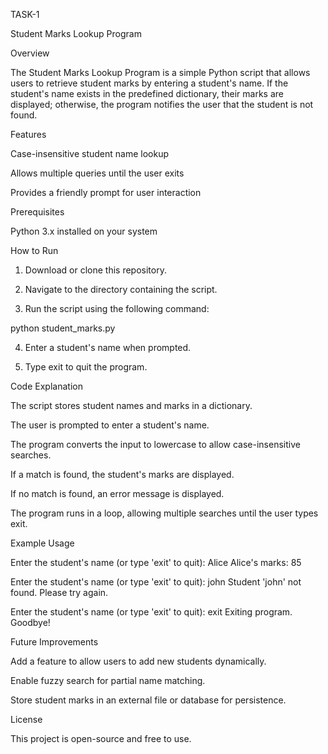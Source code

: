 TASK-1

Student Marks Lookup Program

Overview

The Student Marks Lookup Program is a simple Python script that allows users to retrieve student marks by entering a student's name. If the student's name exists in the predefined dictionary, their marks are displayed; otherwise, the program notifies the user that the student is not found.

Features

Case-insensitive student name lookup

Allows multiple queries until the user exits

Provides a friendly prompt for user interaction


Prerequisites

Python 3.x installed on your system


How to Run

1. Download or clone this repository.


2. Navigate to the directory containing the script.


3. Run the script using the following command:

python student_marks.py


4. Enter a student's name when prompted.


5. Type exit to quit the program.



Code Explanation

The script stores student names and marks in a dictionary.

The user is prompted to enter a student's name.

The program converts the input to lowercase to allow case-insensitive searches.

If a match is found, the student's marks are displayed.

If no match is found, an error message is displayed.

The program runs in a loop, allowing multiple searches until the user types exit.


Example Usage

Enter the student's name (or type 'exit' to quit): Alice
Alice's marks: 85

Enter the student's name (or type 'exit' to quit): john
Student 'john' not found. Please try again.

Enter the student's name (or type 'exit' to quit): exit
Exiting program. Goodbye!

Future Improvements

Add a feature to allow users to add new students dynamically.

Enable fuzzy search for partial name matching.

Store student marks in an external file or database for persistence.


License

This project is open-source and free to use.
